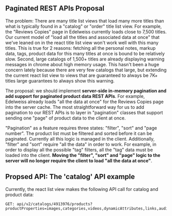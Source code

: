 ## Paginated REST APIs Proposal

The problem: There are many title list views that load many more titles than what is typically found in a "catalog" or "order" title list view. For example, the "Reviews Copies" page in Edelweiss currently loads close to 7,500 titles. Our current model of "load all the titles and associated data at once" that we've leaned on in the react title list view won't work well with this many titles. This is true for 2 reasons: fetching all the personal notes, markup data, tags, product data for this many titles at once is bound to be relatively slow. Second, large catalogs of 1,500+ titles are already displaying warning messages in chrome about high memory usage. This hasn't been a huge concern lately because there are very few catalogs that large, but extending the current react list view to views that are guaranteed to always be 7K+ titles large guarantees to always show this warning.

The proposal: we should implement **server-side in-memory pagination and add support for paginated product data REST APIs**. For example, Edelweiss already loads "all the data at once" for the Reviews Copies page into the server cache. The most straightforward way for us to add pagination to our REST APIs is to layer in "pagination" classes that support sending one "page" of product data to the client at once.

"Pagination" as a feature requires three states: "filter", "sort" and "page number". The product list must be filtered and sorted before it can be paginated. Currently all this logic is managed in the client. Additionally, "filter" and "sort" require "all the data" in order to work. For example, in order to display all the possible "tag" filters, all the "tag" data must be loaded into the client. **Moving the "filter", "sort" and "page" logic to the server will no longer require the client to load "all the data at once"**.

## Propsed API: The 'catalog' API example

Currently, the react list view makes the following API call for catalog and product data:

```
GET: api/v2/catalogs/4913976/products?productProperties=images,categories,videos,dynamicAttributes,links,audienceRanges,catalogAttributes,completionSummary&apiView=standard,advanced
```
